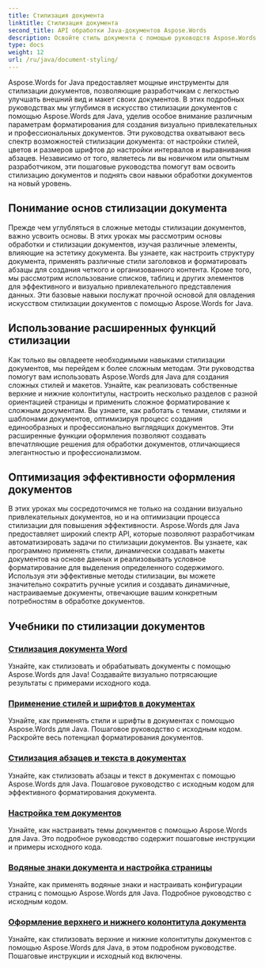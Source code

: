 ```yaml
---
title: Стилизация документа
linktitle: Стилизация документа
second_title: API обработки Java-документов Aspose.Words
description: Освойте стиль документа с помощью руководств Aspose.Words для Java. Изучите передовые методы форматирования для создания визуально привлекательных и эффективных документов.
type: docs
weight: 12
url: /ru/java/document-styling/
---
```


Aspose.Words for Java предоставляет мощные инструменты для стилизации документов, позволяющие разработчикам с легкостью улучшать внешний вид и макет своих документов. В этих подробных руководствах мы углубимся в искусство стилизации документов с помощью Aspose.Words для Java, уделив особое внимание различным параметрам форматирования для создания визуально привлекательных и профессиональных документов. Эти руководства охватывают весь спектр возможностей стилизации документа: от настройки стилей, цветов и размеров шрифтов до настройки интервалов и выравнивания абзацев. Независимо от того, являетесь ли вы новичком или опытным разработчиком, эти пошаговые руководства помогут вам освоить стилизацию документов и поднять свои навыки обработки документов на новый уровень.

## Понимание основ стилизации документа

Прежде чем углубляться в сложные методы стилизации документов, важно усвоить основы. В этих уроках мы рассмотрим основы обработки и стилизации документов, изучая различные элементы, влияющие на эстетику документа. Вы узнаете, как настроить структуру документа, применять различные стили заголовков и форматировать абзацы для создания четкого и организованного контента. Кроме того, мы рассмотрим использование списков, таблиц и других элементов для эффективного и визуально привлекательного представления данных. Эти базовые навыки послужат прочной основой для овладения искусством стилизации документов с помощью Aspose.Words for Java.

## Использование расширенных функций стилизации

Как только вы овладеете необходимыми навыками стилизации документов, мы перейдем к более сложным методам. Эти руководства помогут вам использовать Aspose.Words для Java для создания сложных стилей и макетов. Узнайте, как реализовать собственные верхние и нижние колонтитулы, настроить несколько разделов с разной ориентацией страницы и применить сложное форматирование к сложным документам. Вы узнаете, как работать с темами, стилями и шаблонами документов, оптимизируя процесс создания единообразных и профессионально выглядящих документов. Эти расширенные функции оформления позволяют создавать впечатляющие решения для обработки документов, отличающиеся элегантностью и профессионализмом.

## Оптимизация эффективности оформления документов

В этих уроках мы сосредоточимся не только на создании визуально привлекательных документов, но и на оптимизации процесса стилизации для повышения эффективности. Aspose.Words для Java предоставляет широкий спектр API, которые позволяют разработчикам автоматизировать задачи по стилизации документов. Вы узнаете, как программно применять стили, динамически создавать макеты документов на основе данных и реализовывать условное форматирование для выделения определенного содержимого. Используя эти эффективные методы стилизации, вы можете значительно сократить ручные усилия и создавать динамичные, настраиваемые документы, отвечающие вашим конкретным потребностям в обработке документов.

## Учебники по стилизации документов
### [Стилизация документа Word](./word-document-styling/)
Узнайте, как стилизовать и обрабатывать документы с помощью Aspose.Words для Java! Создавайте визуально потрясающие результаты с примерами исходного кода. 
### [Применение стилей и шрифтов в документах](./applying-styles-fonts/)
Узнайте, как применять стили и шрифты в документах с помощью Aspose.Words для Java. Пошаговое руководство с исходным кодом. Раскройте весь потенциал форматирования документов.
### [Стилизация абзацев и текста в документах](./styling-paragraphs-text/)
Узнайте, как стилизовать абзацы и текст в документах с помощью Aspose.Words для Java. Пошаговое руководство с исходным кодом для эффективного форматирования документа.
### [Настройка тем документов](./customizing-document-themes/)
Узнайте, как настраивать темы документов с помощью Aspose.Words для Java. Это подробное руководство содержит пошаговые инструкции и примеры исходного кода.
### [Водяные знаки документа и настройка страницы](./document-watermarking-page-setup/)
Узнайте, как применять водяные знаки и настраивать конфигурации страниц с помощью Aspose.Words для Java. Подробное руководство с исходным кодом.
### [Оформление верхнего и нижнего колонтитула документа](./document-header-footer-styling/)
Узнайте, как стилизовать верхние и нижние колонтитулы документов с помощью Aspose.Words для Java, в этом подробном руководстве. Пошаговые инструкции и исходный код включены.
